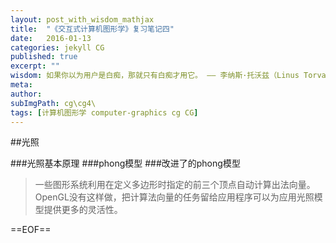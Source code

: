 ```yaml
---
layout: post_with_wisdom_mathjax
title:  "《交互式计算机图形学》复习笔记四"
date:   2016-01-13
categories: jekyll CG
published: true
excerpt: ""
wisdom: 如果你以为用户是白痴，那就只有白痴才用它。 —— 李纳斯·托沃兹（Linus Torvalds），LINUX之父
meta: 
author: 
subImgPath: cg\cg4\
tags: [计算机图形学 computer-graphics cg CG]
---
```


##光照

###光照基本原理
###phong模型
###改进了的phong模型

> 一些图形系统利用在定义多边形时指定的前三个顶点自动计算出法向量。OpenGL没有这样做，把计算法向量的任务留给应用程序可以为应用光照模型提供更多的灵活性。


==EOF==


[myPostUrl2]:{{site.basepath}}jekyll/cg/2015/07/26/perspective-projection-in-OpenGL.html
[myPostUrl1]:{{site.basepath}}jekyll/cg/2015/07/25/parallel-projection-in-OpenGL.html





